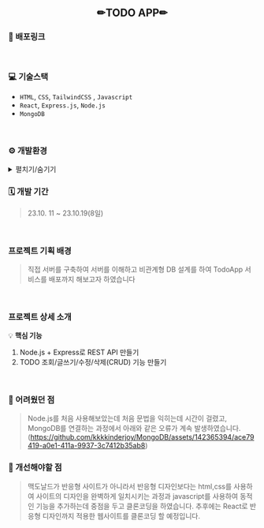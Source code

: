 <h2 align="center">✏TODO APP✏</h2>


### 🔗 배포링크

> 

<br />


### 💻 기술스택

- `HTML`, `CSS`, `TailwindCSS` , `Javascript`
- `React`, `Express.js`, `Node.js`
- `MongoDB`

<br />

### ⚙ 개발환경
<details>
<summary> 펼치기/숨기기 </summary>

- [Node.js](https://nodejs.org/ko/)
- Express
  ```bash
  npm init
  npm i express
  ```
- MongoDB
- https://cloud.mongodb.com/ 에서 클러스터 생성 > Database Access, Network Access 설정, URL 복사
  ```bash
  npm i mongodb
  ```
  </details>


### 🗓 개발 기간
> 23.10. 11 ~ 23.10.19(8일)

<br />



### 프로젝트 기획 배경
> 직접 서버를 구축하여 서버를 이해하고 비관계형 DB 설계를 하여 TodoApp 서비스를 배포까지 해보고자 하였습니다
<br />

### 프로젝트 상세 소개

💡 **핵심 기능**

1. Node.js + Express로 REST API 만들기
2. TODO 조회/글쓰기/수정/삭제(CRUD) 기능 만들기
   

<br />


### 🎨 어려웠던 점
>  Node.js를 처음 사용해보았는데 처음 문법을 익히는데 시간이 걸렸고, MongoDB를 연결하는 과정에서 아래와 같은 오류가 계속 발생하였습니다.
(https://github.com/kkkkinderjoy/MongoDB/assets/142365394/ace79419-a0e1-411a-9937-3c7412b35ab8) 

### 🎨 개선해야할 점
> 맥도날드가 반응형 사이트가 아니라서  반응형 디자인보다는 html,css를 사용하여 사이트의 디자인을 완벽하게 일치시키는 과정과 javascript를 사용하여 동적인 기능을 추가하는데 중점을 두고 클론코딩을 하였습니다. 추후에는 React로 반응형 디자인까지 적용한 웹사이트를 클론코딩 할 예정입니다.

